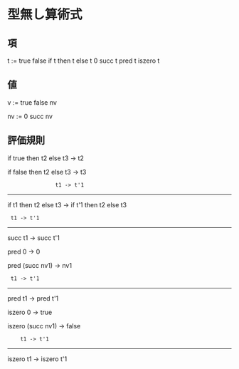 # 型無し算術式

## 項

t := true
     false
     if t then t else t
     0
     succ t
     pred t
     iszero t

## 値

v := true
     false
     nv

nv := 0
      succ nv

## 評価規則

if true then t2 else t3 -> t2

if false then t2 else t3 -> t3

                   t1 -> t'1
-----------------------------------------------
if t1 then t2 else t3 -> if t'1 then t2 else t3

     t1 -> t'1
-------------------
succ t1 -> succ t'1

pred 0 -> 0

pred (succ nv1) -> nv1

     t1 -> t'1
-------------------
pred t1 -> pred t'1

iszero 0 -> true

iszero (succ nv1) -> false

        t1 -> t'1
-----------------------
iszero t1 -> iszero t'1
